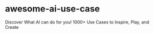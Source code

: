 # awesome-ai-use-case
Discover What AI can do for you! 1000+ Use Cases to Inspire, Play, and Create
